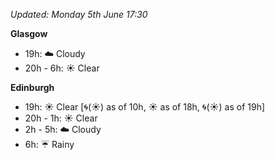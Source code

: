 *Updated: Monday 5th June 17:30*

**Glasgow**

* 19h: :cloud: Cloudy
* 20h - 6h: :sunny: Clear

**Edinburgh**

* 19h: :sunny: Clear [:cyclone:(:sunny:) as of 10h, :sunny: as of 18h, :cyclone:(:sunny:) as of 19h]
* 20h - 1h: :sunny: Clear
* 2h - 5h: :cloud: Cloudy
* 6h: :umbrella: Rainy
